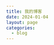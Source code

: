 ```yaml
---
title: 我的博客
date: 2024-01-04
layout: page
categories:
  - blog
---
```


<script setup lang="ts"> 
import PostList from './component/PostList.vue'
 
</script>

<PostList/>
